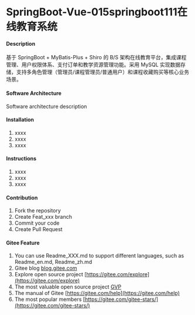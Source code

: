 # SpringBoot-Vue-015springboot111在线教育系统

#### Description
基于 SpringBoot + MyBatis-Plus + Shiro 的 B/S 架构在线教育平台，集成课程管理、用户权限体系、支付订单和教学资源管理功能。采用 MySQL 实现数据存储，支持多角色管理（管理员/课程管理员/普通用户）和课程收藏购买等核心业务场景。

#### Software Architecture
Software architecture description

#### Installation

1.  xxxx
2.  xxxx
3.  xxxx

#### Instructions

1.  xxxx
2.  xxxx
3.  xxxx

#### Contribution

1.  Fork the repository
2.  Create Feat_xxx branch
3.  Commit your code
4.  Create Pull Request


#### Gitee Feature

1.  You can use Readme\_XXX.md to support different languages, such as Readme\_en.md, Readme\_zh.md
2.  Gitee blog [blog.gitee.com](https://blog.gitee.com)
3.  Explore open source project [https://gitee.com/explore](https://gitee.com/explore)
4.  The most valuable open source project [GVP](https://gitee.com/gvp)
5.  The manual of Gitee [https://gitee.com/help](https://gitee.com/help)
6.  The most popular members  [https://gitee.com/gitee-stars/](https://gitee.com/gitee-stars/)
